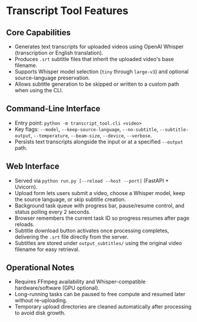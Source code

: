 # Transcript Tool Features

## Core Capabilities
- Generates text transcripts for uploaded videos using OpenAI Whisper (transcription or English translation).
- Produces `.srt` subtitle files that inherit the uploaded video's base filename.
- Supports Whisper model selection (`tiny` through `large-v3`) and optional source-language preservation.
- Allows subtitle generation to be skipped or written to a custom path when using the CLI.

## Command-Line Interface
- Entry point: `python -m transcript_tool.cli <video>`
- Key flags: `--model`, `--keep-source-language`, `--no-subtitle`, `--subtitle-output`, `--temperature`, `--beam-size`, `--device`, `--verbose`.
- Persists text transcripts alongside the input or at a specified `--output` path.

## Web Interface
- Served via `python run.py [--reload --host --port]` (FastAPI + Uvicorn).
- Upload form lets users submit a video, choose a Whisper model, keep the source language, or skip subtitle creation.
- Background task queue with progress bar, pause/resume control, and status polling every 2 seconds.
- Browser remembers the current task ID so progress resumes after page reloads.
- Subtitle download button activates once processing completes, delivering the `.srt` file directly from the server.
- Subtitles are stored under `output_subtitles/` using the original video filename for easy retrieval.

## Operational Notes
- Requires FFmpeg availability and Whisper-compatible hardware/software (GPU optional).
- Long-running tasks can be paused to free compute and resumed later without re-uploading.
- Temporary upload directories are cleaned automatically after processing to avoid disk growth.
